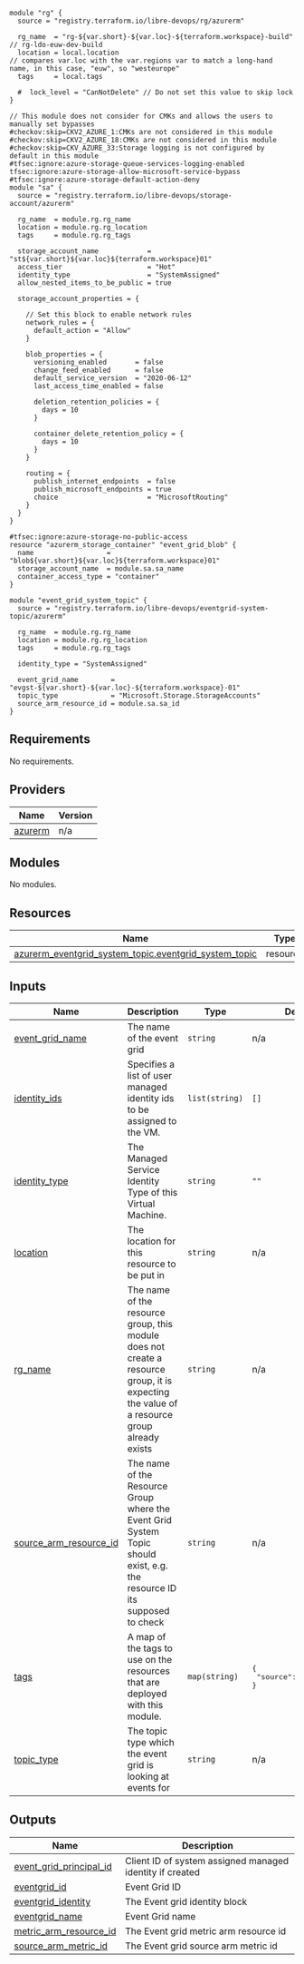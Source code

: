 ```hcl
module "rg" {
  source = "registry.terraform.io/libre-devops/rg/azurerm"

  rg_name  = "rg-${var.short}-${var.loc}-${terraform.workspace}-build" // rg-ldo-euw-dev-build
  location = local.location                                            // compares var.loc with the var.regions var to match a long-hand name, in this case, "euw", so "westeurope"
  tags     = local.tags

  #  lock_level = "CanNotDelete" // Do not set this value to skip lock
}

// This module does not consider for CMKs and allows the users to manually set bypasses
#checkov:skip=CKV2_AZURE_1:CMKs are not considered in this module
#checkov:skip=CKV2_AZURE_18:CMKs are not considered in this module
#checkov:skip=CKV_AZURE_33:Storage logging is not configured by default in this module
#tfsec:ignore:azure-storage-queue-services-logging-enabled tfsec:ignore:azure-storage-allow-microsoft-service-bypass #tfsec:ignore:azure-storage-default-action-deny
module "sa" {
  source = "registry.terraform.io/libre-devops/storage-account/azurerm"

  rg_name  = module.rg.rg_name
  location = module.rg.rg_location
  tags     = module.rg.rg_tags

  storage_account_name            = "st${var.short}${var.loc}${terraform.workspace}01"
  access_tier                     = "Hot"
  identity_type                   = "SystemAssigned"
  allow_nested_items_to_be_public = true

  storage_account_properties = {

    // Set this block to enable network rules
    network_rules = {
      default_action = "Allow"
    }

    blob_properties = {
      versioning_enabled       = false
      change_feed_enabled      = false
      default_service_version  = "2020-06-12"
      last_access_time_enabled = false

      deletion_retention_policies = {
        days = 10
      }

      container_delete_retention_policy = {
        days = 10
      }
    }

    routing = {
      publish_internet_endpoints  = false
      publish_microsoft_endpoints = true
      choice                      = "MicrosoftRouting"
    }
  }
}

#tfsec:ignore:azure-storage-no-public-access
resource "azurerm_storage_container" "event_grid_blob" {
  name                  = "blob${var.short}${var.loc}${terraform.workspace}01"
  storage_account_name  = module.sa.sa_name
  container_access_type = "container"
}

module "event_grid_system_topic" {
  source = "registry.terraform.io/libre-devops/eventgrid-system-topic/azurerm"

  rg_name  = module.rg.rg_name
  location = module.rg.rg_location
  tags     = module.rg.rg_tags

  identity_type = "SystemAssigned"

  event_grid_name        = "evgst-${var.short}-${var.loc}-${terraform.workspace}-01"
  topic_type             = "Microsoft.Storage.StorageAccounts"
  source_arm_resource_id = module.sa.sa_id
}
```

## Requirements

No requirements.

## Providers

| Name | Version |
|------|---------|
| <a name="provider_azurerm"></a> [azurerm](#provider\_azurerm) | n/a |

## Modules

No modules.

## Resources

| Name | Type |
|------|------|
| [azurerm_eventgrid_system_topic.eventgrid_system_topic](https://registry.terraform.io/providers/hashicorp/azurerm/latest/docs/resources/eventgrid_system_topic) | resource |

## Inputs

| Name | Description | Type | Default | Required |
|------|-------------|------|---------|:--------:|
| <a name="input_event_grid_name"></a> [event\_grid\_name](#input\_event\_grid\_name) | The name of the event grid | `string` | n/a | yes |
| <a name="input_identity_ids"></a> [identity\_ids](#input\_identity\_ids) | Specifies a list of user managed identity ids to be assigned to the VM. | `list(string)` | `[]` | no |
| <a name="input_identity_type"></a> [identity\_type](#input\_identity\_type) | The Managed Service Identity Type of this Virtual Machine. | `string` | `""` | no |
| <a name="input_location"></a> [location](#input\_location) | The location for this resource to be put in | `string` | n/a | yes |
| <a name="input_rg_name"></a> [rg\_name](#input\_rg\_name) | The name of the resource group, this module does not create a resource group, it is expecting the value of a resource group already exists | `string` | n/a | yes |
| <a name="input_source_arm_resource_id"></a> [source\_arm\_resource\_id](#input\_source\_arm\_resource\_id) | The name of the Resource Group where the Event Grid System Topic should exist, e.g. the resource ID its supposed to check | `string` | n/a | yes |
| <a name="input_tags"></a> [tags](#input\_tags) | A map of the tags to use on the resources that are deployed with this module. | `map(string)` | <pre>{<br>  "source": "terraform"<br>}</pre> | no |
| <a name="input_topic_type"></a> [topic\_type](#input\_topic\_type) | The topic type which the event grid is looking at events for | `string` | n/a | yes |

## Outputs

| Name | Description |
|------|-------------|
| <a name="output_event_grid_principal_id"></a> [event\_grid\_principal\_id](#output\_event\_grid\_principal\_id) | Client ID of system assigned managed identity if created |
| <a name="output_eventgrid_id"></a> [eventgrid\_id](#output\_eventgrid\_id) | Event Grid ID |
| <a name="output_eventgrid_identity"></a> [eventgrid\_identity](#output\_eventgrid\_identity) | The Event grid identity block |
| <a name="output_eventgrid_name"></a> [eventgrid\_name](#output\_eventgrid\_name) | Event Grid name |
| <a name="output_metric_arm_resource_id"></a> [metric\_arm\_resource\_id](#output\_metric\_arm\_resource\_id) | The Event grid metric arm resource id |
| <a name="output_source_arm_metric_id"></a> [source\_arm\_metric\_id](#output\_source\_arm\_metric\_id) | The Event grid source arm metric id |
